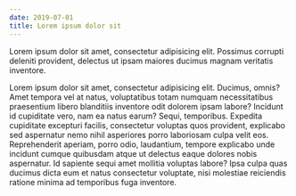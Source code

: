 ```yaml
---
date: 2019-07-01
title: Lorem ipsum dolor sit
---
```


Lorem ipsum dolor sit amet, consectetur adipisicing elit. Possimus corrupti deleniti provident, delectus ut ipsam maiores ducimus magnam veritatis inventore.

Lorem ipsum dolor sit amet, consectetur adipisicing elit. Ducimus, omnis? Amet tempora vel at natus, voluptatibus totam numquam necessitatibus praesentium libero blanditiis inventore odit dolorem ipsam labore? Incidunt id cupiditate vero, nam ea natus earum? Sequi, temporibus. Expedita cupiditate excepturi facilis, consectetur voluptas quos provident, explicabo sed aspernatur nemo nihil asperiores porro laboriosam culpa velit eos. Reprehenderit aperiam, porro odio, laudantium, tempore explicabo unde incidunt cumque quibusdam atque ut delectus eaque dolores nobis aspernatur. Id sapiente sequi amet mollitia voluptas labore? Ipsa culpa quas ducimus dicta eum et natus consectetur voluptate, nisi molestiae reiciendis ratione minima ad temporibus fuga inventore.